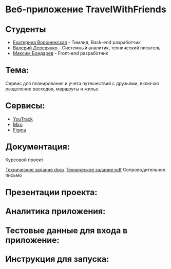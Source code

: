 # Веб-приложение TravelWithFriends

## <span style="font-size:larger;">Студенты</span>

- [Екатерина Воронежская](https://github.com/egoistique)  - Тимлид, Back-end разработчик
- [Валерий Деревянко](https://github.com/VaL1y)  - Системный аналитик, технический писатель
- [Максим Бондарев](https://github.com/bdybgs) - Front-end разработчик

## <span style="font-size:larger;">Тема: </span>

Сервис для планирования и учета путешествий с друзьями, включая разделение расходов, маршруты и жилье.

## <span style="font-size:larger;">Сервисы: </span>
- [YouTrack](https://triptogether.youtrack.cloud/agiles/159-2/current)
- [Miro](https://miro.com/app/board/uXjVNKQcULM=/)
- [Figma](https://www.figma.com/file/6DFy8nrEVsybBSivgE4c1e/UX/UI-kit-+-design?type=design&node-id=0:1&mode=design&t=SQNt90E0KVube1jM-1)

## <span style="font-size:larger;">Документация: </span>
Курсовой проект

[Техническое задание docx](https://github.com/egoistique/TravelWithFriends/blob/main/Техническое%20задание.docx)
[Техническое задание pdf](https://github.com/egoistique/TravelWithFriends/blob/main/Техническое%20задание.pdf)
Сопроводительное письмо

## <span style="font-size:larger;">Презентации проекта: </span>

## <span style="font-size:larger;">Аналитика приложения: </span>

## <span style="font-size:larger;">Тестовые данные для входа в приложение: </span>

## <span style="font-size:larger;">Инструкция для запуска: </span>

